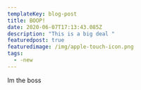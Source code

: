 ```yaml
---
templateKey: blog-post
title: BOOP!
date: 2020-06-07T17:13:43.085Z
description: "This is a big deal "
featuredpost: true
featuredimage: /img/apple-touch-icon.png
tags:
  - -new
---
```

Im the boss